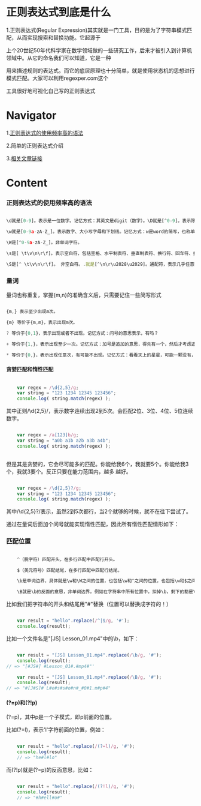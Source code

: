 # 正则表达式到底是什么

1.正则表达式(Regular Expression)其实就是一门工具，目的是为了字符串模式匹配，从而实现搜索和替换功能。它起源于

上个20世纪50年代科学家在数学领域做的一些研究工作，后来才被引入到计算机领域中。从它的命名我们可以知道，它是一种

用来描述规则的表达式。而它的底层原理也十分简单，就是使用状态机的思想进行模式匹配。大家可以利用regexper.com这个

工具很好地可视化自己写的正则表达式

# Navigator

1.[正则表达式的使用频率高的语法](#正则表达式的使用频率高的语法)

2.简单的正则表达式介绍

3.[相关文章链接](https://www.runoob.com/regexp/regexp-syntax.html)



# Content

### 正则表达式的使用频率高的语法

``` javascript

\d就是[0-9]。表示是一位数字。记忆方式：其英文是digit（数字）。\D就是[^0-9]。表示除数字外的任意字符。

\w就是[0-9a-zA-Z_]。表示数字、大小写字母和下划线。记忆方式：w是word的简写，也称单词字符。

\W是[^0-9a-zA-Z_]。非单词字符。

\s是[ \t\v\n\r\f]。表示空白符，包括空格、水平制表符、垂直制表符、换行符、回车符、换页符。记忆方式：s是space character的首字母。

\S是[^ \t\v\n\r\f]。 非空白符。.就是[^\n\r\u2028\u2029]。通配符，表示几乎任意字符。换行符、回车符、行分隔符和段分隔符除外。记忆方式：想想省略号...中的每个点，都可以理解成占位符，表示任何类似的东西。

```

### 量词

量词也称重复，掌握{m,n}的准确含义后，只需要记住一些简写形式

``` javascript

{m,} 表示至少出现m次。

{m} 等价于{m,m}，表示出现m次。

? 等价于{0,1}，表示出现或者不出现。记忆方式：问号的意思表示，有吗？

+ 等价于{1,}，表示出现至少一次。记忆方式：加号是追加的意思，得先有一个，然后才考虑追加。

* 等价于{0,}，表示出现任意次，有可能不出现。记忆方式：看看天上的星星，可能一颗没有，可能零散有几颗，可能数也数不过来。

```

#### 贪婪匹配和惰性匹配

``` javascript

    var regex = /\d{2,5}/g;
    var string = "123 1234 12345 123456";
    console.log( string.match(regex) ); 

```

其中正则/\d{2,5}/，表示数字连续出现2到5次。会匹配2位、3位、4位、5位连续数字。

``` javascript

    var regex = /a[123]b/g;
    var string = "a0b a1b a2b a3b a4b";
    console.log( string.match(regex) ); 
    
```

但是其是贪婪的，它会尽可能多的匹配。你能给我6个，我就要5个。你能给我3个，我就3要个。反正只要在能力范围内，越多
越好。

``` javascript

    var regex = /\d{2,5}?/g;
    var string = "123 1234 12345 123456";
    console.log( string.match(regex) ); 

```

其中/\d{2,5}?/表示，虽然2到5次都行，当2个就够的时候，就不在往下尝试了。

通过在量词后面加个问号就能实现惰性匹配，因此所有惰性匹配情形如下：


### 匹配位置

``` javascript

    ^（脱字符）匹配开头，在多行匹配中匹配行开头。

    $（美元符号）匹配结尾，在多行匹配中匹配行结尾。

    \b是单词边界，具体就是\w和\W之间的位置，也包括\w和^之间的位置，也包括\w和$之间的位置。

    \B就是\b的反面的意思，非单词边界。例如在字符串中所有位置中，扣掉\b，剩下的都是\B的。

```

比如我们把字符串的开头和结尾用"#"替换（位置可以替换成字符的！）

``` javascript

    var result = "hello".replace(/^|$/g, '#');
    console.log(result); 

```

比如一个文件名是"[JS] Lesson_01.mp4"中的\b，如下：

``` javascript

    var result = "[JS] Lesson_01.mp4".replace(/\b/g, '#');
    console.log(result); 
// => "[#JS#] #Lesson_01#.#mp4#"'

    var result = "[JS] Lesson_01.mp4".replace(/\B/g, '#');
    console.log(result); 
// => "#[J#S]# L#e#s#s#o#n#_#0#1.m#p#4"

```

#### (?=p)和(?!p)

(?=p)，其中p是一个子模式，即p前面的位置。

比如(?=l)，表示'l'字符前面的位置，例如：

``` javascript

    var result = "hello".replace(/(?=l)/g, '#');
    console.log(result); 
    // => "he#l#lo"

```

而(?!p)就是(?=p)的反面意思，比如：

``` javascript

    var result = "hello".replace(/(?!l)/g, '#');
    console.log(result); 
    // => "#h#ell#o#"

```